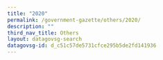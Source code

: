 ```yaml
---
title: "2020"
permalink: /government-gazette/others/2020/
description: ""
third_nav_title: Others
layout: datagovsg-search
datagovsg-id: d_c51c57de5731cfce295b5de2fd141936
---
```

